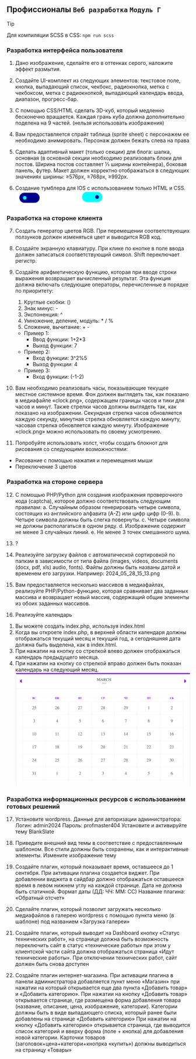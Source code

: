 ## Профиссионалы `Веб разработка` `Модуль Г`

> [!TIP] 
> Для компиляции SСSS в CSS: `npm run scss`

### Разработка интерфейса пользователя

1. Дано изображение, сделайте его в оттенках серого, наложите эффект 
размытия. 

2. Создайте UI-комплект из следующих элементов: текстовое поле, 
кнопка, выпадающий список, чекбокс, радиокнопка, метка с 
чекбоксом, метка с радиокнопкой, выпадающий календарь ввода, 
диапазон, прогресс-бар.

3. С помощью CSS/HTML сделать 3D-куб, который медленно 
бесконечно вращается. Каждая грань куба должна дополнительно 
поделена на 9 частей. 
(нельзя использовать изображения)

4. Вам предоставляется спрайт таблица (sprite sheet) с персонажем ее 
необходимо анимировать. Персонаж должен бежать слева на права 

5. Сделать адаптивный макет (только секции) для блога: шапка, 
основная (в основной секции необходимо реализовать блоки для постов. Ширина постов составляет ⅓ ширины контейнера), боковая 
панель, футер. Макет должен корректно отображаться в следующих 
значениях ширины: ≥576px, ≥768px, ≥992px.

6. Создание тумблера для IOS с использованием только HTML и CSS. 
![iOS Switch](./assets/iOS-switch.png)

### Разработка на стороне клиента

7. Создать генератор цветов RGB. При перемещении соответствующих ползунков должен изменяться цвет и выводится RGB код.

8. Создайте экранную клавиатуру. При клике по кнопке в поле ввода должен записаться соответствующий символ. Shift переключает регистр.

9. Создайте арифметическую функцию, которая при вводе строки выражения возвращает вычисленный результат. Эта функция должна включать следующие операторы, перечисленные в порядке по приоритету: 
   1. Круглые скобки: ()
   2. Знак минус: -
   3. Экспоненция: ^
   4. Умножение, деление, модуль: * / %
   5. Сложение, вычитание: + -
   
   - Пример 1: 
     - Ввод функции: 1+2*3 
     - Выход функции: 7 
   - Пример 2: 
     - Вход функции: 3^2%5 
     - Выход функции: 4 
   - Пример 3: 
     - Вход функции: (-1-2)

10. Вам необходимо реализовать часы, показывающие текущее местное системное время. Фон должен выглядеть так, как показано в медиафайле «clock.png», содержащем границы часов и тики для часов и минут. Также стрелки часов должны выглядеть так, как показано на изображении. Секундная стрелка часов обновляется каждую секунду, минутная стрелка обновляется каждую минуту, часовая стрелка обновляется каждую минуту. Изображение «clock.png» можно использовать по своему усмотрению.

11. Попробуйте использовать холст, чтобы создать блокнот для рисования со следующими возможностями:  
   - Рисование с помощью нажатия и перемещения мыши  
   - Переключение 3 цветов 

### Разработка на стороне сервера

12. С помощью PHP/Python для создания изображения проверочного 
кода (captcha), которое должно соответствовать следующим 
правилам: 
a. Случайным образом генерировать четыре символа, состоящих из 
английского алфавита (A-Z) или цифр 
цифр (0-9). 
b. Четыре символа должны быть слегка повернуты. 
c. Четыре символа не должны располагаться в одном ряду. 
d. Изображение содержит не менее 3 случайных линий. 
e. Не менее 3 точек смешанного шума.

13. ?

14. Реализуйте загрузку файлов с автоматической сортировкой по 
папкам в зависимости от типа файла (images, videos, documents 
(docx, pdf, xls) audio, fonts). Файлы должны быть названы датой и 
временем его загрузки. Например: 2024_05_28_15_13.png

15. Вам предоставляется несколько массивов в медиафайлах, 
реализуйте PHP/Python-функцию, которая сравнивает два заданных 
массива и возвращает новый массив, содержащий общие элементы 
из обоих заданных массивов.

16. Реализуйте календарь 
1) Вы можете создать index.php, используя index.html 
2) Когда вы откроете index.php, в верхней области календаря 
должны отображаться текущий месяц и текущий 
год, а сегодняшняя дата должна быть выделена, как в index.html. 
3) При нажатии на кнопку со стрелкой влево должен отображаться 
календарь предыдущего месяца. 
4) При нажатии на кнопку со стрелкой вправо должен быть показан 
календарь на следующий месяц.
![calendar](./assets/calendar.png)

### Разработка информационных ресурсов с использованием готовых решений

17. Установите wordpress. Данные для авторизации администратора: 
Логин: admin2024 
Пароль: profmaster404 
Установите и активируйте тему BlankSlate 

18. Приведите внешний вид темы в соответствие с предоставленным 
шаблоном. Все стили должны быть сохранены, как и интерактивные 
элементы. Измените изображение тему 

19. Создайте плагин, который показывает время, оставшееся до 1 
сентября. 
При активации плагина создается виджет. При добавлении виджета 
в сайдбар должно отображаться оставшееся время в левом нижнем 
углу на каждой странице. Дата не должна быть статичной. Формат 
даты (ДД: ЧЧ: ММ: СС) 
Название плагина: «Обратный отсчет»

20. Сделайте плагин, который позволит загружать несколько 
медиафайлов в галерею wordpress с помощью пункта меню (в 
шаблоне) под названием «Загрузка галереи» 

21. Создайте плагин, который выводит на Dashboard кнопку «Статус 
технических работ», на странице должна быть возможность 
переключить сайт в статус «технические работы» при этом у 
клиентской части сайта должна отображаться страница «Идут 
технические работы». При отключении технических работ, сайт 
должен быть снова доступен

22. Создайте плагин интернет-магазина. При активации плагина в 
панели администратора добавляется пункт меню «Магазин» при 
нажатии на который открывается еще два пункта «Добавить товар» 
и «Добавить категорию». При нажатии на кнопку «Добавить товар» 
открывается странице, где размещена форма добавления товара 
(название, описание, цена, изображение, категории). Категории 
должны быть в виде выпадающего списка, который ранее были 
добавлены на странице «Добавить категорию» 
При нажатии на кнопку «Добавить категорию» открывается 
страница, где выводится список категорий и вверху форма (поле + 
кнопка) для добавления новой категории. Карточки товаров 
(заголовок+цена+категори+кнопрка «купить») должны выводиться 
на страницу «Товары»
